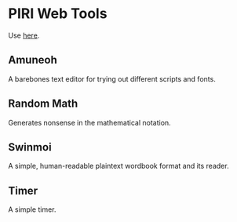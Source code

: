 # PIRI Web Tools
Use [here](https://phost.gitlab.io).

## Amuneoh
A barebones text editor for trying out different scripts and fonts.

## Random Math
Generates nonsense in the mathematical notation.

## Swinmoi
A simple, human-readable plaintext wordbook format and its reader.

## Timer
A simple timer.

